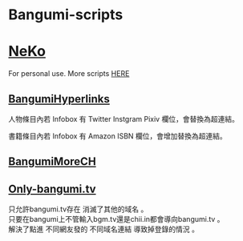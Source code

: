 # Bangumi-scripts

# [NeKo](https://bgm.tv/user/jimlee0824)
For personal use.
More scripts [HERE](https://github.com/bangumi/scripts)
## [BangumiHyperlinks](https://github.com/NeKoOuO/bangumiscripts/raw/main/BangumiHyperlinks.user.js)
人物條目內若 Infobox 有 Twitter Instgram Pixiv 欄位，會替換為超連結。

書籍條目內若 Infobox 有 Amazon ISBN 欄位，會增加替換為超連結。
## [BangumiMoreCH](https://github.com/NeKoOuO/bangumiscripts/raw/main/BangumiMoreCH.user.js)
## [Only-bangumi.tv](https://github.com/NeKoOuO/bangumiscripts/raw/main/Only-bangumi.tv.user.js)
只允許bangumi.tv存在 消滅了其他的域名 。  
只要在bangumi上不管輸入bgm.tv還是chii.in都會導向bangumi.tv 。  
解決了點進 不同網友發的 不同域名連結 導致掉登錄的情況 。  
